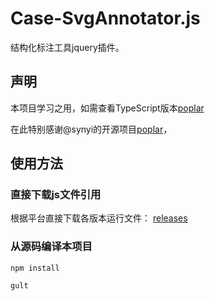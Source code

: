 # Case-SvgAnnotator.js

结构化标注工具jquery插件。

## 声明

本项目学习之用，如需查看TypeScript版本[poplar](https://github.com/synyi/poplar)

在此特别感谢@synyi的开源项目[poplar](https://github.com/synyi/poplar)，

## 使用方法

### 直接下载js文件引用

根据平台直接下载各版本运行文件： [releases](https://github.com/henson/hosts/releases)

### 从源码编译本项目

```
npm install

gult

```



